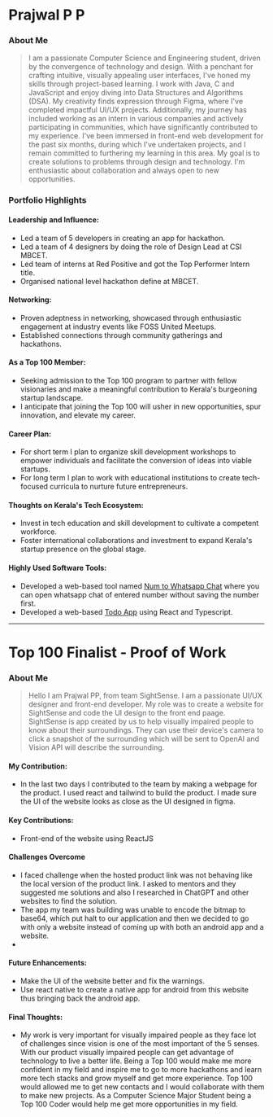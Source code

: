 # Prajwal P P

### About Me

> I am a passionate Computer Science and Engineering student, driven by the convergence of technology and design. With a penchant for crafting intuitive, visually appealing user interfaces, I've honed my skills through project-based learning. I work with Java, C and JavaScript and enjoy diving into Data Structures and Algorithms (DSA). My creativity finds expression through Figma, where I've completed impactful UI/UX projects. Additionally, my journey has included working as an intern in various companies and actively participating in communities, which have significantly contributed to my experience. I've been immersed in front-end web development for the past six months, during which I've undertaken projects, and I remain committed to furthering my learning in this area. My goal is to create solutions to problems through design and technology. I'm enthusiastic about collaboration and always open to new opportunities.


### Portfolio Highlights



#### Leadership and Influence: 

- Led a team of 5 developers in creating an app for hackathon.
- Led a team of 4 designers by doing the role of Design Lead at CSI MBCET.
- Led team of interns at Red Positive and got the Top Performer Intern title.
- Organised national level hackathon define at MBCET.

#### Networking: 

- Proven adeptness in networking, showcased through enthusiastic engagement at industry events like FOSS United Meetups.
- Established connections through community gatherings and hackathons.

#### As a Top 100 Member:

- Seeking admission to the Top 100 program to partner with fellow visionaries and make a meaningful contribution to Kerala's burgeoning startup landscape.
- I anticipate that joining the Top 100 will usher in new opportunities, spur innovation, and elevate my career.

#### Career Plan:

- For short term I plan to organize skill development workshops to empower individuals and facilitate the conversion of ideas into viable startups.
- For long term I plan to work with educational institutions to create tech-focused curricula to nurture future entrepreneurs.

#### Thoughts on Kerala's Tech Ecosystem: 

- Invest in tech education and skill development to cultivate a competent workforce.
- Foster international collaborations and investment to expand Kerala's startup presence on the global stage.

#### Highly Used Software Tools:

- Developed a web-based tool named [Num to Whatsapp Chat](https://num-to-whatsapp-chat-prajwalppramod.vercel.app/) where you can open whatsapp chat of entered number without saving the number first.
- Developed a web-based [Todo App](https://to-do-react-type-script-prajwalppramod.vercel.app/) using React and Typescript.

---
  # Top 100 Finalist -  Proof of Work

### About Me 
> Hello I am Prajwal PP, from team SightSense. I am a passionate UI/UX designer and front-end developer.
> My role was to create a website for SightSense and code the UI design to the front end paage.
> SightSense is app created by us to help visually impaired people to know about their surroundings. They can use their device's camera to click a snapshot of the surrounding which will be sent to OpenAI and Vision API will describe the surrounding.

#### My Contribution:
- In the last two days I contributed to the team by making a webpage for the product. I used react and tailwind to build the product. I made sure the UI of the website looks as close as the UI designed in figma.
#### Key Contributions:
- Front-end of the website using ReactJS

#### Challenges Overcome
- I faced challenge when the hosted product link was not behaving like the local version of the product link. I asked to mentors and they suggested me solutions and also I researched in ChatGPT and other websites to find the solution.
- The app my team was building was unable to encode the bitmap to base64, which put halt to our application and then we decided to go with only a website instead of coming up with both an android app and a website.
- 

#### Future Enhancements:
- Make the UI of the website better and fix the warnings.
- Use react native to create a native app for android from this website thus bringing back the android app.
#### Final Thoughts:
- My work is very important for visually impaired people as they face lot of challenges since vision is one of the most important of the 5 senses. With our product visually impaired people can get advantage of technology to live a better life. Being a Top 100 would make me more confident in my field and inspire me to go to more hackathons and learn more tech stacks and grow myself and get more experience. Top 100 would allowed me to get new contacts and I would collaborate with them to make new projects. As a Computer Science Major Student being a Top 100 Coder would help me get more opportunities in my field.


